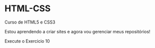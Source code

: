 # HTML-CSS
 Curso de HTML5 e CSS3 

Estou aprendendo a criar sites e agora vou gerenciar meus repositórios!

Execute o Exercicio 10 <a href="https://ramonlopes647.github.io/HTML-CSS/Exercicios/Desafios/Ex010/android.html"><a>
